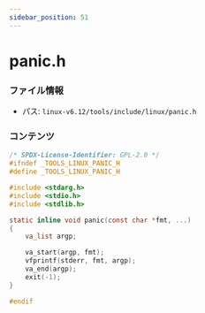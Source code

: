 ```yaml
---
sidebar_position: 51
---
```

# panic.h

### ファイル情報

- パス: `linux-v6.12/tools/include/linux/panic.h`

### コンテンツ

```h
/* SPDX-License-Identifier: GPL-2.0 */
#ifndef _TOOLS_LINUX_PANIC_H
#define _TOOLS_LINUX_PANIC_H

#include <stdarg.h>
#include <stdio.h>
#include <stdlib.h>

static inline void panic(const char *fmt, ...)
{
	va_list argp;

	va_start(argp, fmt);
	vfprintf(stderr, fmt, argp);
	va_end(argp);
	exit(-1);
}

#endif

```
